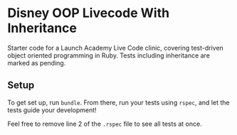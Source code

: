 # Disney OOP Livecode With Inheritance

Starter code for a Launch Academy Live Code clinic, covering test-driven object oriented programming in Ruby. Tests including inheritance are marked as pending.

## Setup

To get set up, run `bundle`. From there, run your tests using `rspec`, and let the tests guide your development!

Feel free to remove line 2 of the `.rspec` file to see all tests at once.
